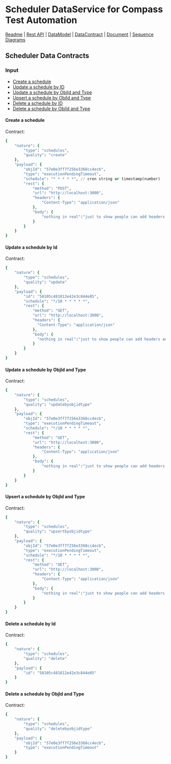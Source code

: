 # Scheduler DataService for Compass Test Automation
[Readme](README.md) | [Rest API](RESTAPI.md) | [DataModel](DATAMODEL.md) | [DataContract](DATACONTRACT.md) | [Document](DOCUMENTATION.md) | [Sequence Diagrams](https://www.lucidchart.com/documents/edit/4f14c5e7-a957-4099-902a-3b3a9e196b69)


## Scheduler Data Contracts
### Input
* [Create a schedule](#create-a-scehdule)
* [Update a schedule by ID](#update-a-schedule-by-id)
* [Update a schedule by ObjId and Type](#update-a-schedule-by-objid-and-type)
* [Upsert a schedule by ObjId and Type](#upsert-a-schedule-by-objid-and-type)
* [Delete a schedule by ID](#delete-a-schedule-by-id)
* [Delete a schedule by ObjId and Type](#delete-a-schedule-by-objid-and-type)

#### Create a schedule
Contract:
```ruby
{
    "nature": {
        "type": "schedules",
        "quality": "create"
    },
    "payload": {
        "objId": "57e0e3ff7f256e3368cc4ecb",
        "type": "executionPendingTimeout",
        "schedule": "* * * * *", // cron string or timestamp(number)
        "rest": {
            "method": "POST",
            "url": "http://localhost:3000",
            "headers": {
                "Content-Type": "application/json"
            },
            "body": {
                "nothing in real":"just to show people can add headers and body"
            }
        }
    }
}
```


#### Update a schedule by Id
Contract:
```ruby
{
    "nature": {
        "type": "schedules",
        "quality": "update"
    },
    "payload": {
        "id": "58105c481812e42e3c844e85",
        "schedule": "*/10 * * * * *",
        "rest": {
            "method": "GET",
            "url": "http://localhost:3000",
            "headers": {
              "Content-Type": "application/json"
            },
            "body": {
              "nothing in real":"just to show people can add headers and body"
            }
        }
    }
}
```


#### Update a schedule by ObjId and Type
Contract:
```ruby
{
    "nature": {
        "type": "schedules",
        "quality": "updatebyobjidtype"
    },
    "payload": {
        "objId": "57e0e3ff7f256e3368cc4ecb",
        "type": "executionPendingTimeout",
        "schedule": "*/10 * * * * *",
        "rest": {
            "method": "GET",
            "url": "http://localhost:3000",
            "headers": {
                "Content-Type": "application/json"
            },
            "body": {
                "nothing in real":"just to show people can add headers and body"
            }
        }
    }
}
```


#### Upsert a schedule by ObjId and Type
Contract:
```ruby
{
    "nature": {
        "type": "schedules",
        "quality": "upsertbyobjidtype"
    },
    "payload": {
        "objId": "57e0e3ff7f256e3368cc4ecb",
        "type": "executionPendingTimeout",
        "schedule": "*/10 * * * * *",
        "rest": {
            "method": "GET",
            "url": "http://localhost:3000",
            "headers": {
                "Content-Type": "application/json"
            },
            "body": {
                "nothing in real":"just to show people can add headers and body"
            }
        }
    }
}
```


#### Delete a schedule by Id
Contract:
```ruby
{
    "nature": {
        "type": "schedules",
        "quality": "delete"
    },
    "payload": {
        "id": "58105c481812e42e3c844e85"
    }
}
```


#### Delete a schedule by ObjId and Type
Contract:
```ruby
{
    "nature": {
        "type": "schedules",
        "quality": "deletebyobjidtype"
    },
    "payload": {
        "objId": "57e0e3ff7f256e3368cc4ecb",
        "type": "executionPendingTimeout"
    }
}
```